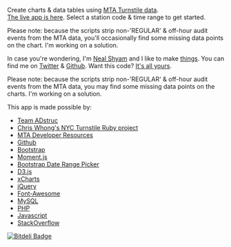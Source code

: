 Create charts & data tables using <a href="http://www.mta.info/developers/turnstile.html" target="_blank">MTA Turnstile data</a>. 
	<br/><a href="http://nealshyam.com/mta">The live app is here</a>. Select a station code & time range to get started.
	<p>Please note: because the scripts strip non-'REGULAR' & off-hour audit events from the MTA data, you'll occasionally find some missing data points on the chart. I'm working on a solution.</p>
	<p>In case you're wondering, I'm <a href="http://nealshyam.com" target="_blank">Neal Shyam</a> and I like to make <a href="http://nealrs.github.io/LegalGrep" target="_blank">things</a>. You can find me on <a href="https://twitter.com/nealrs" target="_blank">Twitter</a> & <a href="https://github.com/nealrs/" target="_blank">Github</a>. Want this code? <a href="https://github.com/nealrs/MTA" target="_blank">It's all yours</a>.
	<p>Please note: because the scripts strip non-'REGULAR' & off-hour audit events from the MTA data, you may find some missing data points on the charts. I'm working on a solution.</p>
	<p>This app is made possible by: 
	<ul>
		<li><a href="http://adstruc.com" target="_blank">Team ADstruc</a></li>
		<li><a href="https://github.com/louiedog98/nycturnstiles" target="_blank">Chris Whong's NYC Turnstile Ruby project</a></li>
		<li><a href="http://www.mta.info/developers/" target="_blank">MTA Developer Resources</a></li>
		<li><a href="http://github.com" target="_blank">Github</a></li>
		<li><a href="http://twitter.github.io/bootstrap/" target="_blank">Bootstrap</a></li> 
		<li><a href="http://momentjs.com/" target="_blank">Moment.js</a></li> 
		<li><a href="https://github.com/dangrossman/bootstrap-daterangepicker" target="_blank">Bootstrap Date Range Picker</a></li>
		<li><a href="http://d3js.org/" target="_blank">D3.js</a></li> 
		<li><a href="http://tenxer.github.io/xcharts/" target="_blank">xCharts</a></li>
		<li><a href="http://jquery.com/" target="_blank">jQuery</a></li>
		<li><a href="http://fortawesome.github.io/Font-Awesome/" target="_blank">Font-Awesome</a></li>
		<li><a href="http://mysql.com" target="_blank">MySQL</a></li>
		<li><a href="http://us.php.net" target="_blank">PHP</a></li>
		<li><a href="https://developer.mozilla.org/en-US/docs/Web/JavaScript?redirectlocale=en-US&redirectslug=JavaScript" target="_blank">Javascript</a></li>
		<li><a href="http://stackoverflow.com" target="_blank">StackOverflow</a></li>
	</ul>

	
[![Bitdeli Badge](https://d2weczhvl823v0.cloudfront.net/nealrs/MTA/trend.png)](https://bitdeli.com/free "Bitdeli Badge")
